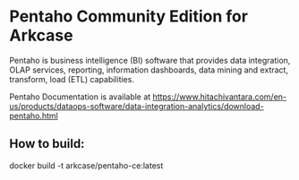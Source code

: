 # Pentaho Community Edition for Arkcase

Pentaho is business intelligence (BI) software that provides data integration, OLAP services, reporting, information dashboards, data mining and extract, transform, load (ETL) capabilities.

Pentaho Documentation is available at https://www.hitachivantara.com/en-us/products/dataops-software/data-integration-analytics/download-pentaho.html

## How to build:

docker build -t arkcase/pentaho-ce:latest

